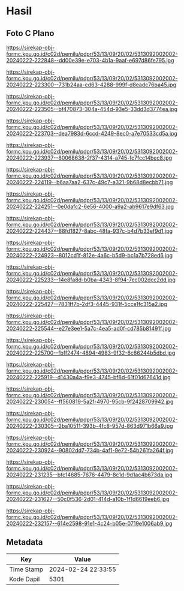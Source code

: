 # Hasil

## Foto C Plano

https://sirekap-obj-formc.kpu.go.id/c02d/pemilu/pdpr/53/13/09/20/02/5313092002002-20240222-222848--dd00e39e-e703-4b1a-9aaf-e697d86fe795.jpg

https://sirekap-obj-formc.kpu.go.id/c02d/pemilu/pdpr/53/13/09/20/02/5313092002002-20240222-223300--731b24aa-cd63-4288-999f-d8eadc76ba45.jpg

https://sirekap-obj-formc.kpu.go.id/c02d/pemilu/pdpr/53/13/09/20/02/5313092002002-20240222-223505--bf470873-304a-454d-93e5-33dd3d3774ea.jpg

https://sirekap-obj-formc.kpu.go.id/c02d/pemilu/pdpr/53/13/09/20/02/5313092002002-20240222-223703--dea7983d-6ccd-4249-8ec0-a7e70533cd5a.jpg

https://sirekap-obj-formc.kpu.go.id/c02d/pemilu/pdpr/53/13/09/20/02/5313092002002-20240222-223937--80068638-2f37-4314-a745-fc7fcc14bec8.jpg

https://sirekap-obj-formc.kpu.go.id/c02d/pemilu/pdpr/53/13/09/20/02/5313092002002-20240222-224119--b6aa7aa2-637c-49c7-a321-9b68d8ecbb71.jpg

https://sirekap-obj-formc.kpu.go.id/c02d/pemilu/pdpr/53/13/09/20/02/5313092002002-20240222-224251--0e0dafc2-6e56-4000-a9a2-ab9617e9df63.jpg

https://sirekap-obj-formc.kpu.go.id/c02d/pemilu/pdpr/53/13/09/20/02/5313092002002-20240222-224437--88fd1827-8abc-48fa-937c-b4d7b33ef9d1.jpg

https://sirekap-obj-formc.kpu.go.id/c02d/pemilu/pdpr/53/13/09/20/02/5313092002002-20240222-224923--8012cd1f-812e-4a6c-b5d9-bc1a7b728ed6.jpg

https://sirekap-obj-formc.kpu.go.id/c02d/pemilu/pdpr/53/13/09/20/02/5313092002002-20240222-225233--14e8fa8d-b0ba-4343-8f94-7ec002dcc2dd.jpg

https://sirekap-obj-formc.kpu.go.id/c02d/pemilu/pdpr/53/13/09/20/02/5313092002002-20240222-225427--7831ff7b-2df3-4445-931f-5cce1fc315a2.jpg

https://sirekap-obj-formc.kpu.go.id/c02d/pemilu/pdpr/53/13/09/20/02/5313092002002-20240222-225544--e27e3ee1-5a7c-4ea5-ad0f-cd785b81491f.jpg

https://sirekap-obj-formc.kpu.go.id/c02d/pemilu/pdpr/53/13/09/20/02/5313092002002-20240222-225700--fbff2474-4894-4983-9f32-6c86244b5dbd.jpg

https://sirekap-obj-formc.kpu.go.id/c02d/pemilu/pdpr/53/13/09/20/02/5313092002002-20240222-225919--d1430a4a-f9e3-4745-bf8d-61f01d67641d.jpg

https://sirekap-obj-formc.kpu.go.id/c02d/pemilu/pdpr/53/13/09/20/02/5313092002002-20240222-230054--ff560819-5a2f-4970-95cb-9f2428709942.jpg

https://sirekap-obj-formc.kpu.go.id/c02d/pemilu/pdpr/53/13/09/20/02/5313092002002-20240222-230305--2ba10511-393b-4fc8-957d-863d971b66a9.jpg

https://sirekap-obj-formc.kpu.go.id/c02d/pemilu/pdpr/53/13/09/20/02/5313092002002-20240222-230924--90802dd7-734b-4af1-9e72-54b261fa264f.jpg

https://sirekap-obj-formc.kpu.go.id/c02d/pemilu/pdpr/53/13/09/20/02/5313092002002-20240222-231235--bfc14685-7676-4479-8c1d-9d1ac4b673da.jpg

https://sirekap-obj-formc.kpu.go.id/c02d/pemilu/pdpr/53/13/09/20/02/5313092002002-20240222-231627--50c0f536-2d01-414d-a10b-1f1d6619eeb6.jpg

https://sirekap-obj-formc.kpu.go.id/c02d/pemilu/pdpr/53/13/09/20/02/5313092002002-20240222-232157--614e2598-91e1-4c24-b05e-0719e1006ab9.jpg


## Metadata

| Key        | Value               |
| ---------- | ------------------- |
| Time Stamp | 2024-02-24 22:33:55 |
| Kode Dapil | 5301                |




